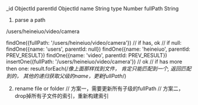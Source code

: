 _id ObjectId
parentId ObjectId
name String
type Number
fullPath String


1. parse a path

/users/heineiuo/video/camera

findOne({fullPath: '/users/heineiuo/video/camera'})
// if has, ok
// if null:
  findOne({name: 'users', parentId: null})
  findOne({name: 'heineiuo', parentId: PREV_RESULT})
  findOne({name: 'video', parentId: PREV_RESULT})
  insertOne({fullPath: '/users/heineiuo/video/camera'})
  // ok
// if has more then one:
   result.forEach(/*像上面那样找到文件， 肯定只能匹配到一个, 返回匹配到的， 其他的递归获取父级的name，更新fullPath*/)


2. rename file or folder
// 方案一，需要更新所有子级的fullPath
// 方案二，drop掉所有子文件的索引，重新构建索引